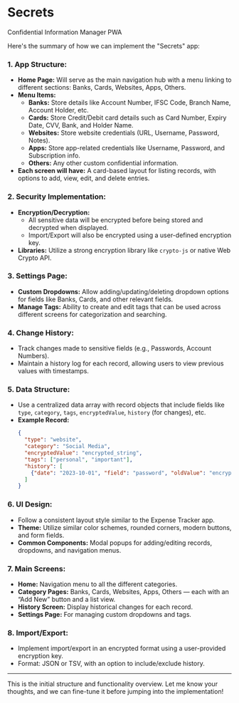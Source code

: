 # Secrets
Confidential Information Manager PWA


Here's the summary of how we can implement the "Secrets" app:

### **1. App Structure:**
- **Home Page:** Will serve as the main navigation hub with a menu linking to different sections: Banks, Cards, Websites, Apps, Others.
- **Menu Items:** 
  - **Banks:** Store details like Account Number, IFSC Code, Branch Name, Account Holder, etc.
  - **Cards:** Store Credit/Debit card details such as Card Number, Expiry Date, CVV, Bank, and Holder Name.
  - **Websites:** Store website credentials (URL, Username, Password, Notes).
  - **Apps:** Store app-related credentials like Username, Password, and Subscription info.
  - **Others:** Any other custom confidential information.
- **Each screen will have:** A card-based layout for listing records, with options to add, view, edit, and delete entries.
  
### **2. Security Implementation:**
- **Encryption/Decryption:**
  - All sensitive data will be encrypted before being stored and decrypted when displayed.
  - Import/Export will also be encrypted using a user-defined encryption key.
- **Libraries:** Utilize a strong encryption library like `crypto-js` or native Web Crypto API.

### **3. Settings Page:**
- **Custom Dropdowns:** Allow adding/updating/deleting dropdown options for fields like Banks, Cards, and other relevant fields.
- **Manage Tags:** Ability to create and edit tags that can be used across different screens for categorization and searching.

### **4. Change History:**
- Track changes made to sensitive fields (e.g., Passwords, Account Numbers).
- Maintain a history log for each record, allowing users to view previous values with timestamps.

### **5. Data Structure:**
- Use a centralized data array with record objects that include fields like `type`, `category`, `tags`, `encryptedValue`, `history` (for changes), etc.
- **Example Record:**
  ```json
  {
    "type": "website",
    "category": "Social Media",
    "encryptedValue": "encrypted_string",
    "tags": ["personal", "important"],
    "history": [
      {"date": "2023-10-01", "field": "password", "oldValue": "encrypted_old_password"}
    ]
  }
  ```

### **6. UI Design:**
- Follow a consistent layout style similar to the Expense Tracker app.
- **Theme:** Utilize similar color schemes, rounded corners, modern buttons, and form fields.
- **Common Components:** Modal popups for adding/editing records, dropdowns, and navigation menus.

### **7. Main Screens:**
- **Home:** Navigation menu to all the different categories.
- **Category Pages:** Banks, Cards, Websites, Apps, Others — each with an “Add New” button and a list view.
- **History Screen:** Display historical changes for each record.
- **Settings Page:** For managing custom dropdowns and tags.

### **8. Import/Export:**
- Implement import/export in an encrypted format using a user-provided encryption key.
- Format: JSON or TSV, with an option to include/exclude history.

---

This is the initial structure and functionality overview. Let me know your thoughts, and we can fine-tune it before jumping into the implementation!
